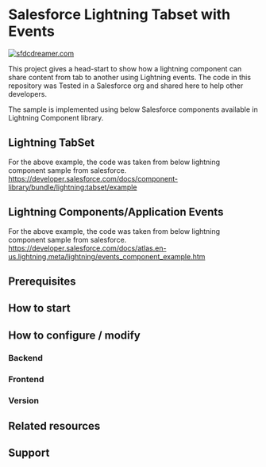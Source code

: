 # Salesforce Lightning Tabset with Events

[![sfdcdreamer.com](https://img.shields.io/badge/made%20by-DHTMLX-blue)](https://sfdcdreamer/)

This project gives a head-start to show how a lightning component can share content from tab to another using Lightning events.
The code in this repository was Tested in a Salesforce org and shared here to help other developers.

The sample is implemented using below Salesforce components available in Lightning Component library.

## Lightning TabSet

For the above example, the code was taken from below lightning component sample from salesforce.
https://developer.salesforce.com/docs/component-library/bundle/lightning:tabset/example
## Lightning Components/Application Events

For the above example, the code was taken from below lightning component sample from salesforce.
https://developer.salesforce.com/docs/atlas.en-us.lightning.meta/lightning/events_component_example.htm

## Prerequisites

## How to start
## How to configure / modify
### Backend

### Frontend

### Version
## Related resources

## Support